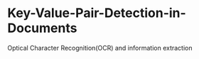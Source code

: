 # Key-Value-Pair-Detection-in-Documents
Optical Character Recognition(OCR) and information extraction

